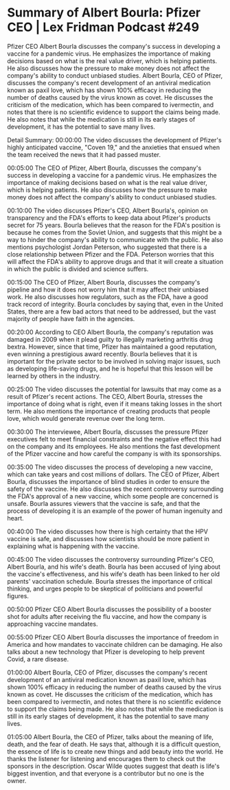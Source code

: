 # Summary of Albert Bourla: Pfizer CEO | Lex Fridman Podcast #249

Pfizer CEO Albert Bourla discusses the company's success in developing a vaccine for a pandemic virus. He emphasizes the importance of making decisions based on what is the real value driver, which is helping patients. He also discusses how the pressure to make money does not affect the company's ability to conduct unbiased studies.
Albert Bourla, CEO of Pfizer, discusses the company's recent development of an antiviral medication known as paxil love, which has shown 100% efficacy in reducing the number of deaths caused by the virus known as covet. He discusses the criticism of the medication, which has been compared to ivermectin, and notes that there is no scientific evidence to support the claims being made. He also notes that while the medication is still in its early stages of development, it has the potential to save many lives.

Detail Summary: 
00:00:00
The video discusses the development of Pfizer's highly anticipated vaccine, "Coven 19," and the anxieties that ensued when the team received the news that it had passed muster.

00:05:00
The CEO of Pfizer, Albert Bourla, discusses the company's success in developing a vaccine for a pandemic virus. He emphasizes the importance of making decisions based on what is the real value driver, which is helping patients. He also discusses how the pressure to make money does not affect the company's ability to conduct unbiased studies.

00:10:00
The video discusses Pfizer's CEO, Albert Bourla's, opinion on transparency and the FDA's efforts to keep data about Pfizer's products secret for 75 years. Bourla believes that the reason for the FDA's position is because he comes from the Soviet Union, and suggests that this might be a way to hinder the company's ability to communicate with the public. He also mentions psychologist Jordan Peterson, who suggested that there is a close relationship between Pfizer and the FDA. Peterson worries that this will affect the FDA's ability to approve drugs and that it will create a situation in which the public is divided and science suffers.

00:15:00
The CEO of Pfizer, Albert Bourla, discusses the company's pipeline and how it does not worry him that it may affect their unbiased work. He also discusses how regulators, such as the FDA, have a good track record of integrity. Bourla concludes by saying that, even in the United States, there are a few bad actors that need to be addressed, but the vast majority of people have faith in the agencies.

00:20:00
According to CEO Albert Bourla, the company's reputation was damaged in 2009 when it plead guilty to illegally marketing arthritis drug bextra. However, since that time, Pfizer has maintained a good reputation, even winning a prestigious award recently. Bourla believes that it is important for the private sector to be involved in solving major issues, such as developing life-saving drugs, and he is hopeful that this lesson will be learned by others in the industry.

00:25:00
The video discusses the potential for lawsuits that may come as a result of Pfizer's recent actions. The CEO, Albert Bourla, stresses the importance of doing what is right, even if it means taking losses in the short term. He also mentions the importance of creating products that people love, which would generate revenue over the long term.

00:30:00
The interviewee, Albert Bourla, discusses the pressure Pfizer executives felt to meet financial constraints and the negative effect this had on the company and its employees. He also mentions the fast development of the Pfizer vaccine and how careful the company is with its sponsorships.

00:35:00
The video discusses the process of developing a new vaccine, which can take years and cost millions of dollars. The CEO of Pfizer, Albert Bourla, discusses the importance of blind studies in order to ensure the safety of the vaccine. He also discusses the recent controversy surrounding the FDA's approval of a new vaccine, which some people are concerned is unsafe. Bourla assures viewers that the vaccine is safe, and that the process of developing it is an example of the power of human ingenuity and heart.

00:40:00
The video discusses how there is high certainty that the HPV vaccine is safe, and discusses how scientists should be more patient in explaining what is happening with the vaccine.

00:45:00
The video discusses the controversy surrounding Pfizer's CEO, Albert Bourla, and his wife's death. Bourla has been accused of lying about the vaccine's effectiveness, and his wife's death has been linked to her old parents' vaccination schedule. Bourla stresses the importance of critical thinking, and urges people to be skeptical of politicians and powerful figures.

00:50:00
Pfizer CEO Albert Bourla discusses the possibility of a booster shot for adults after receiving the flu vaccine, and how the company is approaching vaccine mandates.

00:55:00
Pfizer CEO Albert Bourla discusses the importance of freedom in America and how mandates to vaccinate children can be damaging. He also talks about a new technology that Pfizer is developing to help prevent Covid, a rare disease.

01:00:00
Albert Bourla, CEO of Pfizer, discusses the company's recent development of an antiviral medication known as paxil love, which has shown 100% efficacy in reducing the number of deaths caused by the virus known as covet. He discusses the criticism of the medication, which has been compared to ivermectin, and notes that there is no scientific evidence to support the claims being made. He also notes that while the medication is still in its early stages of development, it has the potential to save many lives.

01:05:00
Albert Bourla, the CEO of Pfizer, talks about the meaning of life, death, and the fear of death. He says that, although it is a difficult question, the essence of life is to create new things and add beauty into the world. He thanks the listener for listening and encourages them to check out the sponsors in the description. Oscar Wilde quotes suggest that death is life's biggest invention, and that everyone is a contributor but no one is the owner.

